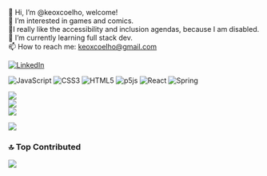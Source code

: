 👋 Hi, I’m @keoxcoelho, welcome!<br>👀 I’m interested in games and comics.<br>👀I really like the accessibility and inclusion agendas, because I am disabled.<br>🌱 I’m currently learning full stack dev.<br>📫 How to reach me: keoxcoelho@gmail.com


[![LinkedIn](https://img.shields.io/badge/LinkedIn-%230077B5.svg?logo=linkedin&logoColor=white)](https://linkedin.com/in/https://www.linkedin.com/in/keocoelho/) 

![JavaScript](https://img.shields.io/badge/javascript-%23323330.svg?style=plastic&logo=javascript&logoColor=%23F7DF1E) ![CSS3](https://img.shields.io/badge/css3-%231572B6.svg?style=plastic&logo=css3&logoColor=white) ![HTML5](https://img.shields.io/badge/html5-%23E34F26.svg?style=plastic&logo=html5&logoColor=white) ![p5js](https://img.shields.io/badge/p5.js-ED225D?style=plastic&logo=p5.js&logoColor=FFFFFF) ![React](https://img.shields.io/badge/react-%2320232a.svg?style=plastic&logo=react&logoColor=%2361DAFB) ![Spring](https://img.shields.io/badge/spring-%236DB33F.svg?style=plastic&logo=spring&logoColor=white)

![](https://github-readme-stats.vercel.app/api?username=keoxcoelho&theme=dark&hide_border=true&include_all_commits=true&count_private=false)<br/>
![](https://github-readme-streak-stats.herokuapp.com/?user=keoxcoelho&theme=dark&hide_border=true)<br/>
![](https://github-readme-stats.vercel.app/api/top-langs/?username=keoxcoelho&theme=dark&hide_border=true&include_all_commits=true&count_private=false&layout=compact)

![](https://quotes-github-readme.vercel.app/api?type=horizontal&theme=radical)

### 🔝 Top Contributed
![](https://github-contributor-stats.vercel.app/api?username=keoxcoelho&limit=5&theme=radical&combine_all_yearly_contributions=true)

<!-- Proudly created with GPRM ( https://gprm.itsvg.in ) -->
